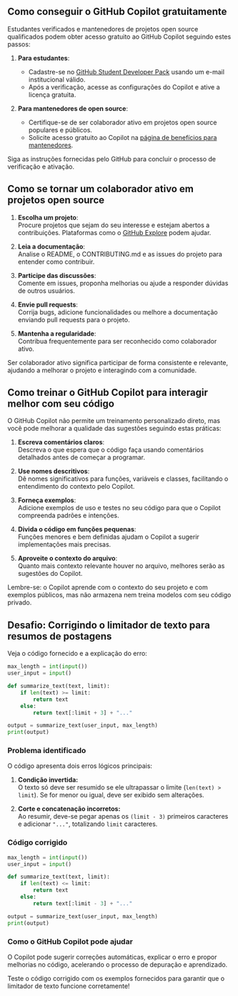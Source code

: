   
## Como conseguir o GitHub Copilot gratuitamente

Estudantes verificados e mantenedores de projetos open source qualificados podem obter acesso gratuito ao GitHub Copilot seguindo estes passos:

1. **Para estudantes**:  
   - Cadastre-se no [GitHub Student Developer Pack](https://education.github.com/pack) usando um e-mail institucional válido.
   - Após a verificação, acesse as configurações do Copilot e ative a licença gratuita.

2. **Para mantenedores de open source**:  
   - Certifique-se de ser colaborador ativo em projetos open source populares e públicos.
   - Solicite acesso gratuito ao Copilot na [página de benefícios para mantenedores](https://github.com/settings/copilot).

Siga as instruções fornecidas pelo GitHub para concluir o processo de verificação e ativação.

## Como se tornar um colaborador ativo em projetos open source

1. **Escolha um projeto**:  
    Procure projetos que sejam do seu interesse e estejam abertos a contribuições. Plataformas como o [GitHub Explore](https://github.com/explore) podem ajudar.

2. **Leia a documentação**:  
    Analise o README, o CONTRIBUTING.md e as issues do projeto para entender como contribuir.

3. **Participe das discussões**:  
    Comente em issues, proponha melhorias ou ajude a responder dúvidas de outros usuários.

4. **Envie pull requests**:  
    Corrija bugs, adicione funcionalidades ou melhore a documentação enviando pull requests para o projeto.

5. **Mantenha a regularidade**:  
    Contribua frequentemente para ser reconhecido como colaborador ativo.

Ser colaborador ativo significa participar de forma consistente e relevante, ajudando a melhorar o projeto e interagindo com a comunidade.

## Como treinar o GitHub Copilot para interagir melhor com seu código

O GitHub Copilot não permite um treinamento personalizado direto, mas você pode melhorar a qualidade das sugestões seguindo estas práticas:

1. **Escreva comentários claros**:  
    Descreva o que espera que o código faça usando comentários detalhados antes de começar a programar.

2. **Use nomes descritivos**:  
    Dê nomes significativos para funções, variáveis e classes, facilitando o entendimento do contexto pelo Copilot.

3. **Forneça exemplos**:  
    Adicione exemplos de uso e testes no seu código para que o Copilot compreenda padrões e intenções.

4. **Divida o código em funções pequenas**:  
    Funções menores e bem definidas ajudam o Copilot a sugerir implementações mais precisas.

5. **Aproveite o contexto do arquivo**:  
    Quanto mais contexto relevante houver no arquivo, melhores serão as sugestões do Copilot.

Lembre-se: o Copilot aprende com o contexto do seu projeto e com exemplos públicos, mas não armazena nem treina modelos com seu código privado.
## Desafio: Corrigindo o limitador de texto para resumos de postagens

Veja o código fornecido e a explicação do erro:

```python
max_length = int(input())
user_input = input()

def summarize_text(text, limit):
    if len(text) >= limit:
        return text
    else:
        return text[:limit + 3] + "..."

output = summarize_text(user_input, max_length)
print(output)
```

### Problema identificado

O código apresenta dois erros lógicos principais:

1. **Condição invertida:**  
   O texto só deve ser resumido se ele ultrapassar o limite (`len(text) > limit`). Se for menor ou igual, deve ser exibido sem alterações.

2. **Corte e concatenação incorretos:**  
   Ao resumir, deve-se pegar apenas os `(limit - 3)` primeiros caracteres e adicionar `"..."`, totalizando `limit` caracteres.

### Código corrigido

```python
max_length = int(input())
user_input = input()

def summarize_text(text, limit):
    if len(text) <= limit:
        return text
    else:
        return text[:limit - 3] + "..."

output = summarize_text(user_input, max_length)
print(output)
```

### Como o GitHub Copilot pode ajudar

O Copilot pode sugerir correções automáticas, explicar o erro e propor melhorias no código, acelerando o processo de depuração e aprendizado.

Teste o código corrigido com os exemplos fornecidos para garantir que o limitador de texto funcione corretamente!
